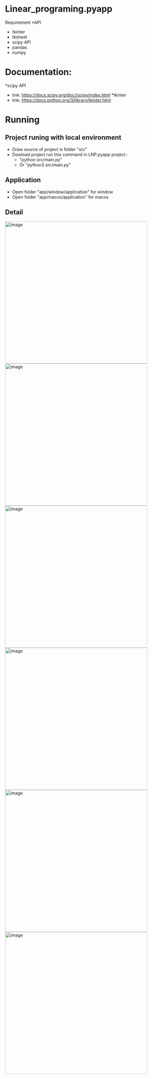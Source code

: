 # Linear_programing.pyapp
Requirement
*API
- tkinter
- tksheet
- scipy API
- pandas
- numpy
# Documentation:
*scipy API
- link: https://docs.scipy.org/doc//scipy/index.html
*tkinter
- link: https://docs.python.org/3/library/tkinter.html
# Running
## Project runing with local environment
* Draw source of project is folder "src"
* Dowload project run this command in LNP.pyapp project : 
  - "python src/main.py" 
  - Or "python3 src/main.py"
## Application
- Open folder "app/window/application" for window
- Open folder "app/macos/application" for macos

## Detail
<img width="468" alt="image" src="https://github.com/DatMinhLeChon/LNP.pyapp/assets/93373784/66aa60d4-5092-468b-a509-facc4991ff96">

<img width="468" alt="image" src="https://github.com/DatMinhLeChon/LNP.pyapp/assets/93373784/c704e539-159d-4efb-b4e7-6369d7f24a9a">

<img width="468" alt="image" src="https://github.com/DatMinhLeChon/LNP.pyapp/assets/93373784/260a236a-1ed4-4f63-80f0-238b90497c29">

<img width="468" alt="image" src="https://github.com/DatMinhLeChon/LNP.pyapp/assets/93373784/e0ddc706-c7ba-4c96-a59c-ec9404817a03">

<img width="468" alt="image" src="https://github.com/DatMinhLeChon/LNP.pyapp/assets/93373784/260a236a-1ed4-4f63-80f0-238b90497c29">

<img width="468" alt="image" src="https://github.com/DatMinhLeChon/LNP.pyapp/assets/93373784/f1639593-a44c-4dd9-b206-e1b461261ab0">



 


